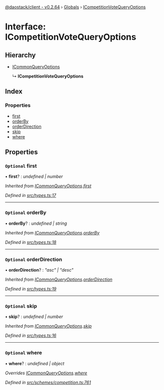 [@daostack/client - v0.2.64](../README.md) › [Globals](../globals.md) › [ICompetitionVoteQueryOptions](icompetitionvotequeryoptions.md)

# Interface: ICompetitionVoteQueryOptions

## Hierarchy

* [ICommonQueryOptions](icommonqueryoptions.md)

  ↳ **ICompetitionVoteQueryOptions**

## Index

### Properties

* [first](icompetitionvotequeryoptions.md#optional-first)
* [orderBy](icompetitionvotequeryoptions.md#optional-orderby)
* [orderDirection](icompetitionvotequeryoptions.md#optional-orderdirection)
* [skip](icompetitionvotequeryoptions.md#optional-skip)
* [where](icompetitionvotequeryoptions.md#optional-where)

## Properties

### `Optional` first

• **first**? : *undefined | number*

*Inherited from [ICommonQueryOptions](icommonqueryoptions.md).[first](icommonqueryoptions.md#optional-first)*

*Defined in [src/types.ts:17](https://github.com/dorgtech/client/blob/19b4373/src/types.ts#L17)*

___

### `Optional` orderBy

• **orderBy**? : *undefined | string*

*Inherited from [ICommonQueryOptions](icommonqueryoptions.md).[orderBy](icommonqueryoptions.md#optional-orderby)*

*Defined in [src/types.ts:18](https://github.com/dorgtech/client/blob/19b4373/src/types.ts#L18)*

___

### `Optional` orderDirection

• **orderDirection**? : *"asc" | "desc"*

*Inherited from [ICommonQueryOptions](icommonqueryoptions.md).[orderDirection](icommonqueryoptions.md#optional-orderdirection)*

*Defined in [src/types.ts:19](https://github.com/dorgtech/client/blob/19b4373/src/types.ts#L19)*

___

### `Optional` skip

• **skip**? : *undefined | number*

*Inherited from [ICommonQueryOptions](icommonqueryoptions.md).[skip](icommonqueryoptions.md#optional-skip)*

*Defined in [src/types.ts:16](https://github.com/dorgtech/client/blob/19b4373/src/types.ts#L16)*

___

### `Optional` where

• **where**? : *undefined | object*

*Overrides [ICommonQueryOptions](icommonqueryoptions.md).[where](icommonqueryoptions.md#optional-where)*

*Defined in [src/schemes/competition.ts:761](https://github.com/dorgtech/client/blob/19b4373/src/schemes/competition.ts#L761)*
